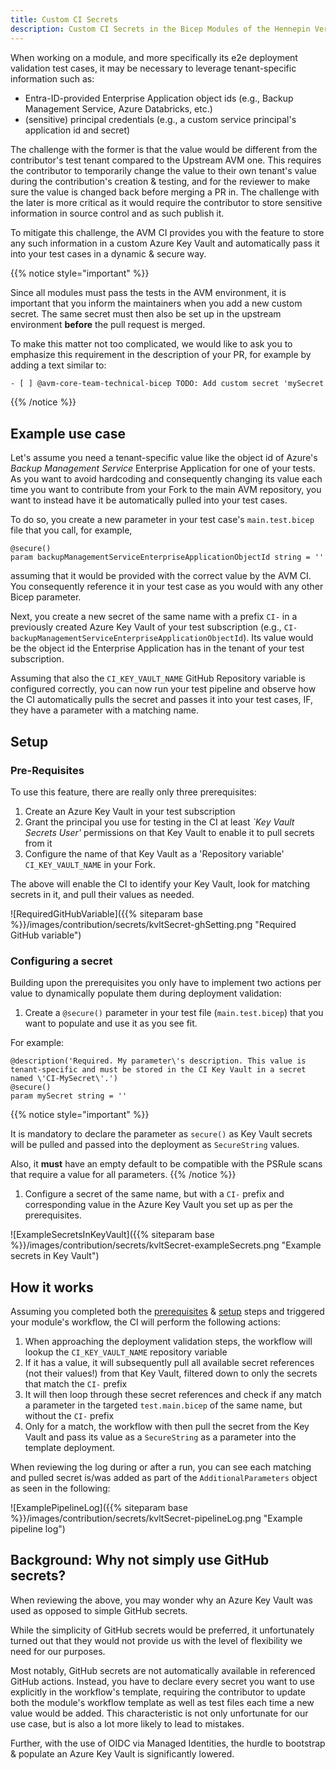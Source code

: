 ```yaml
---
title: Custom CI Secrets
description: Custom CI Secrets in the Bicep Modules of the Hennepin Verified Modules (AVM) program
---
```


When working on a module, and more specifically its e2e deployment validation test cases, it may be necessary to leverage tenant-specific information such as:

- Entra-ID-provided Enterprise Application object ids (e.g., Backup Management Service, Azure Databricks, etc.)
- (sensitive) principal credentials (e.g., a custom service principal's application id and secret)

The challenge with the former is that the value would be different from the contributor's test tenant compared to the Upstream AVM one. This requires the contributor to temporarily change the value to their own tenant's value during the contribution's creation & testing, and for the reviewer to make sure the value is changed back before merging a PR in.
The challenge with the later is more critical as it would require the contributor to store sensitive information in source control and as such publish it.

To mitigate this challenge, the AVM CI provides you with the feature to store any such information in a custom Azure Key Vault and automatically pass it into your test cases in a dynamic & secure way.

{{% notice style="important" %}}

Since all modules must pass the tests in the AVM environment, it is important that you inform the maintainers when you add a new custom secret. The same secret must then also be set up in the upstream environment **before** the pull request is merged.

To make this matter not too complicated, we would like to ask you to emphasize this requirement in the description of your PR, for example by adding a text similar to:

```txt
- [ ] @avm-core-team-technical-bicep TODO: Add custom secret 'mySecret' to AVM CI
```

{{% /notice %}}

## Example use case

Let's assume you need a tenant-specific value like the object id of Azure's _Backup Management Service_ Enterprise Application for one of your tests. As you want to avoid hardcoding and consequently changing its value each time you want to contribute from your Fork to the main AVM repository, you want to instead have it be automatically pulled into your test cases.

To do so, you create a new parameter in your test case's `main.test.bicep` file that you call, for example,

```bicep
@secure()
param backupManagementServiceEnterpriseApplicationObjectId string = ''

```

assuming that it would be provided with the correct value by the AVM CI. You consequently reference it in your test case as you would with any other Bicep parameter.

Next, you create a new secret of the same name with a prefix `CI-` in a previously created Azure Key Vault of your test subscription (e.g., `CI-backupManagementServiceEnterpriseApplicationObjectId`). Its value would be the object id the Enterprise Application has in the tenant of your test subscription.

Assuming that also the `CI_KEY_VAULT_NAME` GitHub Repository variable is configured correctly, you can now run your test pipeline and observe how the CI automatically pulls the secret and passes it into your test cases, IF, they have a parameter with a matching name.

## Setup

### Pre-Requisites

To use this feature, there are really only three prerequisites:

1. Create an Azure Key Vault in your test subscription
1. Grant the principal you use for testing in the CI at least _`Key Vault Secrets User'_ permissions on that Key Vault to enable it to pull secrets from it
1. Configure the name of that Key Vault as a 'Repository variable' `CI_KEY_VAULT_NAME` in your Fork.

The above will enable the CI to identify your Key Vault, look for matching secrets in it, and pull their values as needed.

![RequiredGitHubVariable]({{% siteparam base %}}/images/contribution/secrets/kvltSecret-ghSetting.png "Required GitHub variable")

### Configuring a secret

Building upon the prerequisites you only have to implement two actions per value to dynamically populate them during deployment validation:

1. Create a `@secure()` parameter in your test file (`main.test.bicep`) that you want to populate and use it as you see fit.

  For example:

  ```bicep
  @description('Required. My parameter\'s description. This value is tenant-specific and must be stored in the CI Key Vault in a secret named \'CI-MySecret\'.')
  @secure()
  param mySecret string = ''
  ```

  {{% notice style="important" %}}

  It is mandatory to declare the parameter as `secure()` as Key Vault secrets will be pulled and passed into the deployment as `SecureString` values.

  Also, it **must** have an empty default to be compatible with the PSRule scans that require a value for all parameters.
  {{% /notice %}}

1. Configure a secret of the same name, but with a `CI-` prefix and corresponding value in the Azure Key Vault you set up as per the prerequisites.

  ![ExampleSecretsInKeyVault]({{% siteparam base %}}/images/contribution/secrets/kvltSecret-exampleSecrets.png "Example secrets in Key Vault")

## How it works

Assuming you completed both the [prerequisites](#pre-requisites) & [setup](#configuring-a-secret) steps and triggered your module's workflow, the CI will perform the following actions:

1. When approaching the deployment validation steps, the workflow will lookup the `CI_KEY_VAULT_NAME` repository variable
1. If it has a value, it will subsequently pull all available secret references (not their values!) from that Key Vault, filtered down to only the secrets that match the `CI-` prefix
1. It will then loop through these secret references and check if any match a parameter in the targeted `test.main.bicep` of the same name, but without the `CI-` prefix
1. Only for a match, the workflow with then pull the secret from the Key Vault and pass its value as a `SecureString` as a parameter into the template deployment.

When reviewing the log during or after a run, you can see each matching and pulled secret is/was added as part of the `AdditionalParameters` object as seen in the following:

![ExamplePipelineLog]({{% siteparam base %}}/images/contribution/secrets/kvltSecret-pipelineLog.png "Example pipeline log")

## Background: Why not simply use GitHub secrets?

When reviewing the above, you may wonder why an Azure Key Vault was used as opposed to simple GitHub secrets.

While the simplicity of GitHub secrets would be preferred, it unfortunately turned out that they would not provide us with the level of flexibility we need for our purposes.

Most notably, GitHub secrets are not automatically available in referenced GitHub actions. Instead, you have to declare every secret you want to use explicitly in the workflow's template, requiring the contributor to update both the module's workflow template as well as test files each time a new value would be added.
This characteristic is not only unfortunate for our use case, but is also a lot more likely to lead to mistakes.

Further, with the use of OIDC via Managed Identities, the hurdle to bootstrap & populate an Azure Key Vault is significantly lowered.
